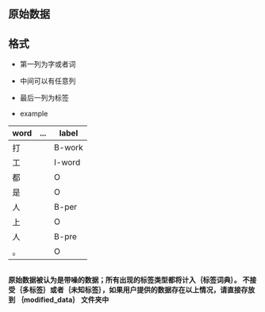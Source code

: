 ## 原始数据

## 格式
- 第一列为字或者词
- 中间可以有任意列
- 最后一列为标签

- example

|word|...|label|
|--|--|--|
|打| |B-work|
|工| |I-word|
|都| |O|
|是| |O|
|人| |B-per|
|上| |O|
|人| |B-pre|
|。| |O|

## 
**原始数据被认为是带噪的数据；所有出现的标签类型都将计入｛标签词典｝。
不接受｛多标签｝或者｛未知标签｝，如果用户提供的数据存在以上情况，请直接存放到 ｛modified_data｝ 文件夹中**
